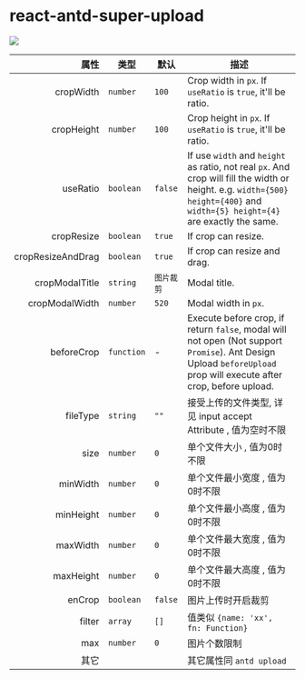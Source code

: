 # react-antd-super-upload

![](https://p3.pstatp.com/origin/pgc-image/cd7b3aa8632f469493e53a376d06f15d)


|          属性 | 类型       | 默认       | 描述   |
| ----------------: | ---------- | ---------- | ------------- |
|         cropWidth | `number`   | `100`      | Crop width in `px`. If `useRatio` is `true`, it'll be ratio. |
|        cropHeight | `number`   | `100`      | Crop height in `px`. If `useRatio` is `true`, it'll be ratio. |
|          useRatio | `boolean`  | `false`    | If use `width` and `height` as ratio, not real `px`. And crop will fill the width or height. e.g. `width={500} height={400}` and `width={5} height={4}` are exactly the same. |
|        cropResize | `boolean`  | `true`     | If crop can resize.                                          |
| cropResizeAndDrag | `boolean`  | `true`     | If crop can resize and drag.                                 |
|    cropModalTitle | `string`   | `图片裁剪` | Modal title.                                                 |
|    cropModalWidth | `number`   | `520`      | Modal width in `px`.                                         |
|        beforeCrop | `function` | -          | Execute before crop, if return `false`, modal will not open (Not support `Promise`). Ant Design Upload `beforeUpload` prop will execute after crop, before upload. |
|         fileType | `string`   | `""`      | 接受上传的文件类型, 详见 input accept Attribute , 值为空时不限 |
|         size | `number`   | `0`      | 单个文件大小 , 值为0时不限|
|         minWidth | `number`   | `0`      | 单个文件最小宽度 , 值为0时不限 |
|         minHeight | `number`   | `0`      | 单个文件最小高度 , 值为0时不限 |
|         maxWidth | `number`   | `0`      | 单个文件最大宽度 , 值为0时不限 |
|         maxHeight | `number`   | `0`      | 单个文件最大高度 , 值为0时不限 |
|         enCrop | `boolean`   | `false`      | 图片上传时开启裁剪 |
|         filter | `array`   | `[]`      | 值类似 `{name: 'xx', fn: Function}` |
|         max | `number`   | `0`      | 图片个数限制 |
|         其它 |    |       | 其它属性同 `antd upload` |